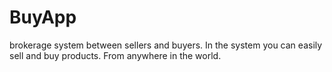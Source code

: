 # BuyApp
brokerage system between sellers and buyers. 
In the system you can easily sell and buy products. 
From anywhere in the world.
